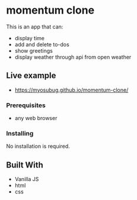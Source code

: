 # momentum clone

This is an app that can:

* display time
* add and delete to-dos
* show greetings
* display weather through api from open weather

## Live example

* https://myosubug.github.io/momentum-clone/

### Prerequisites

* any web browser

### Installing

No installation is required.

## Built With

* Vanilla JS
* html
* css
